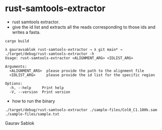 # rust-samtools-extractor

- rust samtools extractor.
- give the id list and extracts all the reads corresponding to those ids and writes a fasta. 

```
cargo build 

```

```
λ gauravsablok rust-samtools-extractor → λ git main* → ./target/debug/rust-samtools-extractor -h
Usage: rust-samtools-extractor <ALIGNMENT_ARG> <IDLIST_ARG>

Arguments:
  <ALIGNMENT_ARG>  please provide the path to the alignment file
  <IDLIST_ARG>     please provide the id list for the specific region

Options:
  -h, --help     Print help
  -V, --version  Print version

```
- how to run the binary

```
./target/debug/rust-samtools-extractor ./sample-files/Col0_C1.100k.sam ./sample-files/sample.txt

```

Gaurav Sablok
